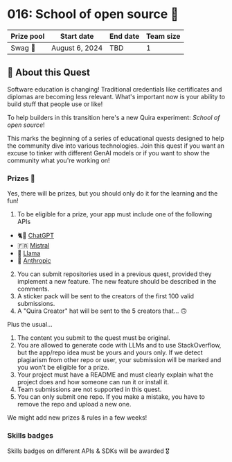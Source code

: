 # 016: School of open source 🎸

| Prize pool | Start date | End date | Team size |
|  --- | --- | --- | --- | 
| Swag 🧢 | August 6, 2024  |  TBD | 1 |

## 🎒 About this Quest

Software education is changing! Traditional credentials like certificates and diplomas are becoming less relevant. What's important now is your ability to build stuff that people use or like!

To help builders in this transition here's a new Quira experiment: _School of open source_!

This marks the beginning of a series of educational quests designed to help the community dive into various technologies. Join this quest if you want an excuse to tinker with different GenAI models or if you want to show the community what you're working on!

### Prizes 🧢

Yes, there will be prizes, but you should only do it for the learning and the fun!

1. To be eligible for a prize, your app must include one of the following APIs
  - 🐈💨 [ChatGPT](https://platform.openai.com/docs/api-reference/introduction)
  - 🇫🇷   [Mistral](https://docs.mistral.ai/api/)
  - 🦙   [Llama](https://llama.meta.com/docs/overview)
  - 🗿   [Anthropic](https://www.anthropic.com/api)
2. You can submit repositories used in a previous quest, provided they implement a new feature. The new feature should be described in the comments.
3. A sticker pack will be sent to the creators of the first 100 valid submissions.
4. A "Quira Creator" hat will be sent to the 5 creators that... 🙃

Plus the usual...
1. The content you submit to the quest must be original.
2. You are allowed to generate code with LLMs and to use StackOverflow, but the app/repo idea must be yours and yours only. If we detect plagiarism from other repo or user, your submission will be marked and you won't be eligible for a prize.
3. Your project must have a README and must clearly explain what the project does and how someone can run it or install it.
4. Team submissions are not supported in this quest.
5. You can only submit one repo. If you make a mistake, you have to remove the repo and upload a new one.

We might add new prizes & rules in a few weeks!

### Skills badges

Skills badges on different APIs & SDKs will be awarded 🎖️
